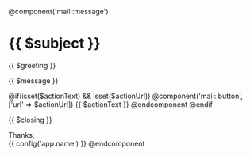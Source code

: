 @component('mail::message')
# {{ $subject }}

{{ $greeting }}

{{ $message }}

@if(isset($actionText) && isset($actionUrl))
@component('mail::button', ['url' => $actionUrl])
{{ $actionText }}
@endcomponent
@endif

{{ $closing }}

Thanks,<br>
{{ config('app.name') }}
@endcomponent
